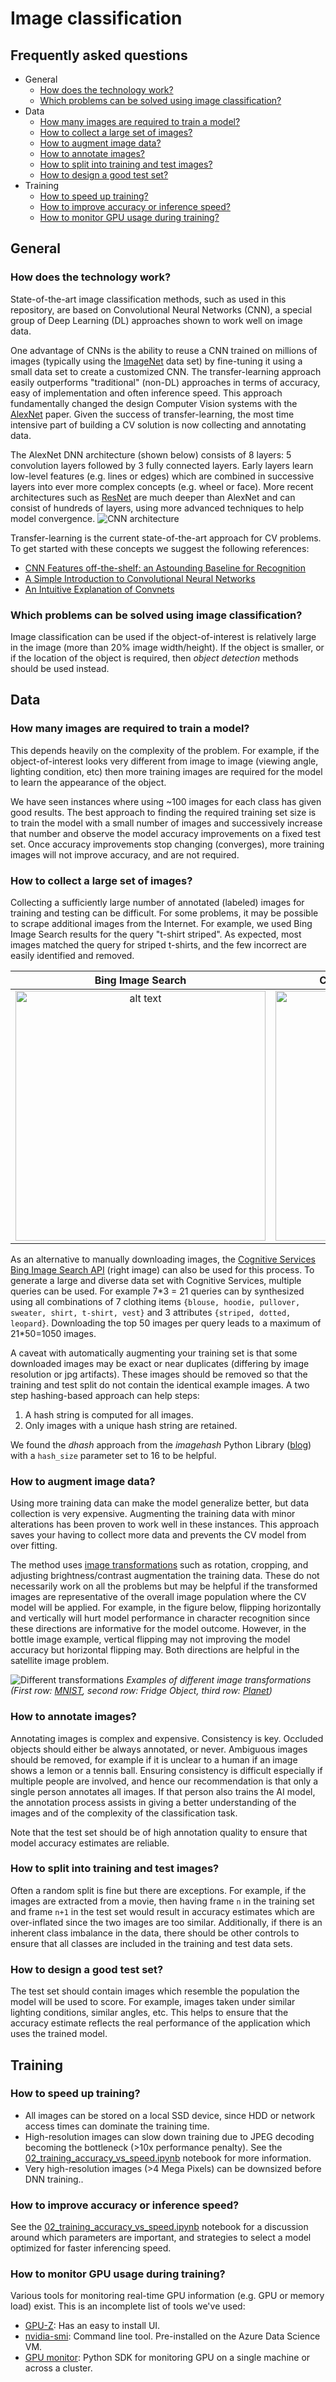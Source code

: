 # Image classification

## Frequently asked questions


* General
  * [How does the technology work?](#how-does-the-technology-work)
  * [Which problems can be solved using image classification?](#which-problems-can-be-solved-using-image-classification)
* Data
  * [How many images are required to train a model?](#how-many-images-are-required-to-train-a-model)
  * [How to collect a large set of images?](#how-to-collect-a-large-set-of-images)  
  * [How to augment image data?](#how-to-augment-image-data)
  * [How to annotate images?](#how-to-annotate-images)
  * [How to split into training and test images?](#how-to-split-into-training-and-test-images)
  * [How to design a good test set?](#how-to-design-a-good-test-set)
* Training
  * [How to speed up training?](#how-to-speed-up-training)
  * [How to improve accuracy or inference speed?](#how-to-improve-accuracy-or-inference-speed)
  * [How to monitor GPU usage during training?](#how-to-monitor-gpu-usage-during-training)

## General

### How does the technology work?
State-of-the-art image classification methods, such as used in this repository, are based on Convolutional Neural Networks (CNN), a special group of Deep Learning (DL) approaches shown to work well on image data.

One advantage of CNNs is the ability to reuse a CNN trained on millions of images (typically using the [ImageNet](http://image-net.org/index) data set) by fine-tuning it using a small data set to create a customized CNN. The transfer-learning approach easily outperforms "traditional" (non-DL) approaches in terms of accuracy, easy of implementation and often inference speed. This approach fundamentally changed the design Computer Vision systems with the [AlexNet](https://papers.nips.cc/paper/4824-imagenet-classification-with-deep-convolutional-neural-networks.pdf) paper. Given the success of transfer-learning, the most time intensive part of building a CV solution is now collecting and annotating data.

The AlexNet DNN architecture (shown below) consists of 8 layers: 5 convolution layers followed by 3 fully connected layers. Early layers learn low-level features (e.g. lines or edges) which are combined in successive layers into ever more complex concepts (e.g. wheel or face). More recent architectures such as  [ResNet](https://arxiv.org/abs/1512.03385) are much deeper than AlexNet and can consist of hundreds of layers, using more advanced techniques to help model convergence.
![CNN architecture](media/img_class_cnn.jpg)

Transfer-learning is the current state-of-the-art approach for CV problems. To get started with these concepts we suggest the following references:

  - [CNN Features off-the-shelf: an Astounding Baseline for Recognition](http://openaccess.thecvf.com/content_cvpr_workshops_2014/W15/papers/Razavian_CNN_Features_Off-the-Shelf_2014_CVPR_paper.pdf)
  - [A Simple Introduction to Convolutional Neural Networks](https://towardsdatascience.com/simple-introduction-to-convolutional-neural-networks-cdf8d3077bac)
  - [An Intuitive Explanation of Convnets](https://ujjwalkarn.me/2016/08/11/intuitive-explanation-convnets/)


### Which problems can be solved using image classification?
Image classification can be used if the object-of-interest is relatively large in the image (more than 20% image width/height). If the object is smaller, or if the location of the object is required, then _object detection_ methods should be used instead.

## Data

### How many images are required to train a model?
This depends heavily on the complexity of the problem. For example, if the object-of-interest looks very different from image to image (viewing angle, lighting condition, etc) then more training images are required for the model to learn the appearance of the object.

We have seen instances where using ~100 images for each class has given good results. The best approach to finding the required training set size is to train the model with a small number of images and successively increase that number and observe the model accuracy improvements on a fixed test set. Once accuracy improvements stop changing (converges), more training images will not improve accuracy, and are not required.

### How to collect a large set of images?
Collecting a sufficiently large number of annotated (labeled) images for training and testing can be difficult. For some problems, it may be possible to scrape additional images from the Internet. For example, we used  Bing Image Search results for the query "t-shirt striped". As expected, most images matched the query for striped t-shirts, and the few incorrect are easily identified and removed. 

|Bing Image Search         | Cognitive Services Image Search|
|:-------------------------:|:-------------------------:|
|<img src="media/bing_search_striped.jpg" alt="alt text" width="400"/> |  <img src="media/bing_image_search_api.jpg" alt="alt text" width="400"/>|

As an alternative to manually downloading images, the [Cognitive Services Bing Image Search API](https://www.microsoft.com/cognitive-services/en-us/bing-image-search-api) (right image) can also be used for this process. To generate a large and diverse data set with Cognitive Services, multiple queries can be used. For example 7\*3 = 21 queries can by synthesized using all combinations of 7 clothing items `{blouse, hoodie, pullover, sweater, shirt, t-shirt, vest}` and 3 attributes `{striped, dotted, leopard}`. Downloading the top 50 images per query leads to a maximum of 21*50=1050 images.

A caveat with automatically augmenting your training set is that some downloaded images may be exact or near duplicates (differing by image resolution or jpg artifacts). These images should be removed so that the training and test split do not contain the identical example images. A two step hashing-based approach can help steps: 

  1. A hash string is computed for all images. 
  1. Only images with a unique hash string are retained.
  
 We found the *dhash* approach from the *imagehash* Python Library ([blog](http://www.hackerfactor.com/blog/index.php?/archives/529-Kind-of-Like-That.html)) with a `hash_size` parameter set to 16 to be helpful. 

### How to augment image data?
Using more training data can make the model generalize better, but data collection is very expensive. Augmenting the training data with minor alterations has been proven to work well in these instances. This approach saves your having to collect more data and prevents the CV model from over fitting.

The method uses [image transformations](https://docs.fast.ai/vision.transform.html) such as rotation, cropping, and adjusting brightness/contrast augmentation the training data. These do not necessarily work on all the problems but may be helpful if the transformed images are representative of the overall image population where the CV model will be applied. For example, in the figure below, flipping horizontally and vertically will hurt model performance in character recognition since these directions are informative for the model outcome. However, in the bottle image example, vertical flipping may not  improving the model accuracy but horizontal flipping may. Both directions are helpful in the satellite image problem.

![Different transformations](media/transform_examples.jpg)
*Examples of different image transformations
(First row: [MNIST](http://yann.lecun.com/exdb/mnist/), second row: Fridge Object, third row: [Planet](https://www.kaggle.com/c/planet-understanding-the-amazon-from-space/data))*

### How to annotate images?
Annotating images is complex and expensive. Consistency is key. Occluded objects should either be always annotated, or never. Ambiguous images should be removed, for example if it is unclear to a human if an image shows a lemon or a tennis ball. Ensuring consistency is difficult especially if multiple people are involved, and hence our recommendation is that only a single person annotates all images. If that person also trains the AI model, the annotation process assists in giving a better understanding of the images and of the complexity of the classification task.

Note that the test set should be of high annotation quality to ensure that model accuracy estimates are reliable.

### How to split into training and test images?
Often a random split is fine but there are exceptions. For example, if the images are extracted from a movie, then having frame `n` in the training set and frame `n+1` in the test set would result in accuracy estimates which are over-inflated since the two images are too similar. Additionally, if there is an inherent class imbalance in the data, there should be other controls to ensure that all classes are included in the training and test data sets.


### How to design a good test set?
The test set should contain images which resemble the population the model will be used to score. For example, images taken under similar lighting conditions, similar angles, etc. This helps to ensure that the accuracy estimate reflects the real performance of the application which uses the trained model.

## Training

### How to speed up training?
 - All images can be stored on a local SSD device, since HDD or network access times can dominate the training time.
 - High-resolution images can slow down training due to JPEG decoding becoming the bottleneck (>10x performance penalty). See the [02_training_accuracy_vs_speed.ipynb](notebooks/02_training_accuracy_vs_speed.ipynb) notebook for more information.
 - Very high-resolution images (>4 Mega Pixels) can be downsized before DNN training..


### How to improve accuracy or inference speed?
See the [02_training_accuracy_vs_speed.ipynb](notebooks/02_training_accuracy_vs_speed.ipynb) notebook for a discussion around which parameters are important, and strategies to select a model optimized for faster inferencing speed.


### How to monitor GPU usage during training?
Various tools for monitoring real-time GPU information (e.g. GPU or memory load) exist. This is an incomplete list of tools we've used:
- [GPU-Z](https://www.techpowerup.com/gpuz/): Has an easy to install UI.
- [nvidia-smi](https://developer.nvidia.com/nvidia-system-management-interface): Command line tool. Pre-installed on the Azure Data Science VM.
- [GPU monitor](https://github.com/msalvaris/gpu_monitor): Python SDK for monitoring GPU on a single machine or across a cluster.
